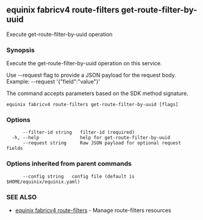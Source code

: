 ## equinix fabricv4 route-filters get-route-filter-by-uuid

Execute get-route-filter-by-uuid operation

### Synopsis

Execute the get-route-filter-by-uuid operation on this service.

Use --request flag to provide a JSON payload for the request body.
Example: --request '{"field":"value"}'

The command accepts parameters based on the SDK method signature.

```
equinix fabricv4 route-filters get-route-filter-by-uuid [flags]
```

### Options

```
      --filter-id string   filter-id (required)
  -h, --help               help for get-route-filter-by-uuid
      --request string     Raw JSON payload for optional request fields
```

### Options inherited from parent commands

```
      --config string   config file (default is $HOME/equinix/equinix.yaml)
```

### SEE ALSO

* [equinix fabricv4 route-filters](equinix_fabricv4_route-filters.md)	 - Manage route-filters resources

